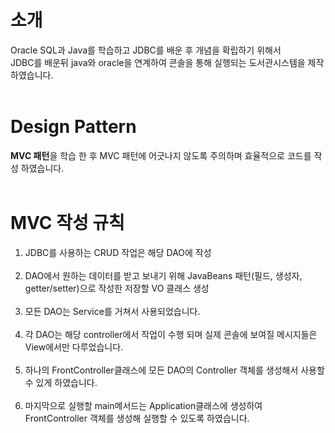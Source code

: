 # 소개
Oracle SQL과 Java를 학습하고 JDBC를 배운 후 개념을 확립하기 위해서 <br>
JDBC를 배운뒤 java와 oracle을 연계하여 콘솔을 통해 실행되는 도서관시스템을 제작하였습니다. 
<br><br>
# Design Pattern
**MVC 패턴**을 학습 한 후 MVC 패턴에 어긋나지 않도록 주의하며 효율적으로 코드를 작성 하였습니다.
<br><br>
# MVC 작성 규칙
1. JDBC를 사용하는 CRUD 작업은 해당 DAO에 작성 <br><br>
2. DAO에서 원하는 데이터를 받고 보내기 위해 JavaBeans 패턴(필드, 생성자, getter/setter)으로 작성한 저장할 VO 클래스 생성  <br><br>
3. 모든 DAO는 Service를 거쳐서 사용되었습니다. <br><br>
4. 각 DAO는 해당 controller에서 작업이 수행 되며 실제 콘솔에 보여질 메시지들은 View에서만 다루었습니다. <br><br>
5. 하나의 FrontController클래스에 모든 DAO의 Controller 객체를 생성해서 사용할 수 있게 하였습니다. <br><br>
6. 마지막으로 실행할 main메서드는 Application클래스에 생성하여 FrontController 객체를 생성해 실행할 수 있도록 하였습니다. <br><br>

